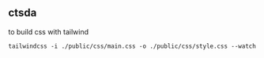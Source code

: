 ## ctsda





to build css with tailwind

`tailwindcss -i ./public/css/main.css -o ./public/css/style.css --watch`

